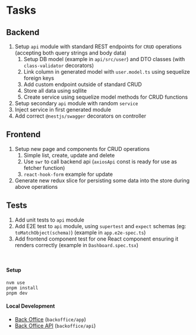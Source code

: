 # Tasks

## Backend

1. Setup `api` module with standard REST endpoints for `CRUD` operations (accepting both query strings and body data)
   1. Setup DB model (example in `api/src/user`) and DTO classes (with `class-validator` decorators)
   2. Link column in generated model with `user.model.ts` using sequelize foreign keys
   3. Add custom endpoint outside of standard CRUD
   4. Store all data using sqllite
   5. Create service using sequelize model methods for CRUD functions
2. Setup secondary `api` module with random `service`
3. Inject service in first generated module
4. Add correct `@nestjs/swagger` decorators on controller

## Frontend

1. Setup new page and components for CRUD operations
   1. Simple list, create, update and delete
   2. Use `swr` to call backend api (`axiosApi` const is ready for use as fetcher function)
   3. `react-hook-form` example for update
2. Generate new redux slice for persisting some data into the store during above operations

## Tests

1. Add unit tests to `api` module
2. Add E2E test to `api` module, using `supertest` and `expect` schemas (eg: `toMatchObject(schema)`) (example in `app.e2e-spec.ts`)
3. Add frontend component test for one React component ensuring it renders correctly (example in `Dashboard.spec.tsx`)

&nbsp;
&nbsp;
&nbsp;
&nbsp;
&nbsp;

#### Setup

```shell
nvm use
pnpm install
pnpm dev
```

#### Local Development

- [Back Office](http://localhost:3000/) (`backoffice/app`)
- [Back Office API](http://localhost:4000/) (`backoffice/api`)
